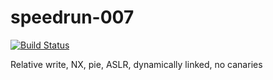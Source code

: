 # speedrun-007

[![Build Status](https://travis-ci.com/o-o-overflow/dc2019q-speedrun-007.svg?token=6XM5nywRvLrMFwxAsXj3&branch=master)](https://travis-ci.com/o-o-overflow/dc2019q-speedrun-007)

Relative write, NX, pie, ASLR, dynamically linked, no canaries


 
